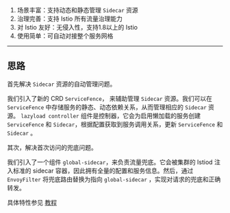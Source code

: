 1. 场景丰富：支持动态和静态管理 `Sidecar` 资源
2. 治理完善：支持 Istio 所有流量治理能力
3. 对 Istio 友好：无侵入性，支持1.8以上的 Istio
4. 使用简单：可自动对接整个服务网格

------

## 思路

首先解决 `Sidecar` 资源的自动管理问题。

我们引入了新的 CRD `ServiceFence`， 来辅助管理  `Sidecar` 资源。我们可以在 `ServiceFence` 中存储服务的静态、动态依赖关系，从而管理相应的 `Sidecar` 资源。 `lazyload controller` 组件是控制器，它会为启用懒加载的服务创建 `ServiceFence` 和 `Sidecar`，根据配置获取到服务调用关系，更新 `ServiceFence` 和 `Sidecar` 。

其次，解决首次访问的兜底问题。

我们引入了一个组件 `global-sidecar`，来负责流量兜底。它会被集群的 Istiod 注入标准的 sidecar 容器，因此拥有全量的配置和服务信息。然后，通过 `EnvoyFilter` 将兜底路由替换为指向 `global-sidecar` ，实现对请求的兜底和正确转发。

具体特性参见 [教程](./tutorial.md)